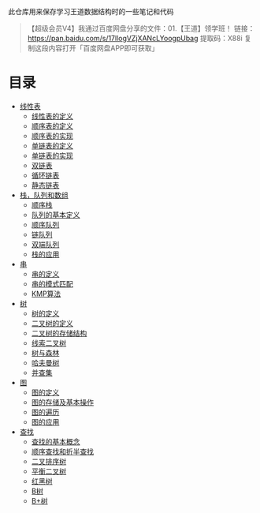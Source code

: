 此仓库用来保存学习王道数据结构时的一些笔记和代码

> 【超级会员V4】我通过百度网盘分享的文件：01.【王道】领学班！
> 链接：https://pan.baidu.com/s/17llogVZjXANcLYoogpUbag
> 提取码：X88i
> 复制这段内容打开「百度网盘APP即可获取」

# 目录

- [线性表](./2.LinearList)
    - [线性表的定义](./2.LinearList/1线性表定义.md)
    - [顺序表的定义](./2.LinearList/2.1顺序表定义.md)
    - [顺序表的实现](./2.LinearList/2.2顺序表的实现.md)
    - [单链表的定义](./2.LinearList/3.1单链表的定义.md)
    - [单链表的实现](./2.LinearList/3.2单链表的实现.md)
    - [双链表](./2.LinearList/3.3双链表.md)
    - [循环链表](./2.LinearList/3.4循环链表.md)
    - [静态链表](./2.LinearList/3.5静态链表.md)
- [栈，队列和数组](./3.Stack,Queue,Array)
    - [顺序栈](./3.Stack,Queue,Array/1.2顺序栈.md)
    - [队列的基本定义](./3.Stack,Queue,Array/2.1队列的基本概念.md)
    - [顺序队列](./3.Stack,Queue,Array/2.2顺序队列.md)
    - [链队列](./3.Stack,Queue,Array/2.3链队列.md)
    - [双端队列](./3.Stack,Queue,Array/2.4双端队列.md)
    - [栈的应用](./3.Stack,Queue,Array/3栈的应用.md)
- [串](./4.String)
    - [串的定义](./4.String/1.1串的定义.md)
    - [串的模式匹配](./4.String/2.1串的模式匹配.cpp)
    - [KMP算法](./4.String/2.2KMP算法.md)
- [树](./5.Tree)
  - [树的定义](./5.Tree/1.1树的定义.md)
  - [二叉树的定义](./5.Tree/2.1二叉树的定义.md)
  - [二叉树的存储结构](./5.Tree/2.2二叉树的存储结构.md)
  - [线索二叉树](./5.Tree/3.2线索二叉树.md)
  - [树与森林](./5.Tree/4树与森林.md)
  - [哈夫曼树](./5.Tree/5.1哈夫曼树.md)
  - [并查集](./5.Tree/5.2并查集.md)
- [图](./6.Graph)
  - [图的定义](./6.Graph/1图的定义.md)
  - [图的存储及基本操作](./6.Graph/2图的存储及基本操作.md)
  - [图的遍历](./6.Graph/3图的遍历.md)
  - [图的应用](./6.Graph/4图的应用.md)
- [查找](./7.Serach)
  - [查找的基本概念](./7.Serach/1查找的基本概念.md)
  - [顺序查找和折半查找](./7.Serach/2顺序查找和折半查找.md)
  - [二叉排序树](./7.Serach/3.1二叉排序树.md)
  - [平衡二叉树](./7.Serach/3.2平衡二叉树.md)
  - [红黑树](./7.Serach/3.3红黑树.md)
  - [B树](./7.Serach/4.1B树.md)
  - [B+树](./7.Serach/4.2B+树.md)